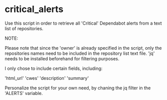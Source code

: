 # critical_alerts

Use this script in order to retrieve all 'Critical' Dependabot alerts from a text list of repositories.

NOTE:

Please note that since the 'owner' is already specified in the script, only the repositories names need to be included in the repository list text file.
'jq' needs to be installed beforehand for filtering purposes.


I only chose to include certain fields, including:

'html_url'
'cwes'
'description'
'summary'


Personalize the script for your own need, by chaning the jq filter in the 'ALERTS' variable.
